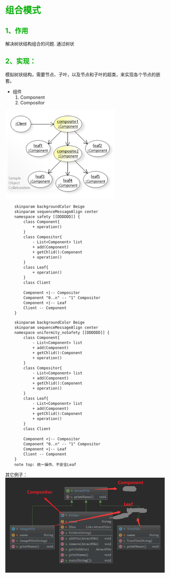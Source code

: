 
# <font color=[[3caf50]]> 组合模式</font>

## <font color=[[3caf50]]> 1、作用</font>

解决树状结构组合的问题.
通过树状

## <font color=[[3caf50]]>2、实现：</font>

   模拟树状结构，需要节点、子叶，以及节点和子叶的超类，来实现各个节点的嵌套。

- 组件
    1. Component
    2. Compositor

![de](./imgs/4.3、Composite组合模式.md/2020-03-17-16-20-04.png)

```puml
    skinparam backgroundColor Beige
    skinparam sequenceMessageAlign center
    namespace safety [[DDDDDD]] {
        class Component{
            + operation()
        }
        class Compositor{
            - List<Component> list
            + add(Component)
            + getChlid():Component
            + operation()
        }
        class Leaf{
            + operation()
        }
        class Client

        Component <|-- Compositor
        Component "0..n" -- "1" Compositor
        Component <|-- Leaf
        Client -- Component
    }
```

```puml
    skinparam backgroundColor Beige
    skinparam sequenceMessageAlign center
    namespace uniformity_noSafety [[DDDDDD]] {
        class Component{
            - List<Component> list
            + add(Component)
            + getChlid():Component
            + operation()
        }
        class Compositor{
            - List<Component> list
            + add(Component)
            + getChlid():Component
            + operation()
        }
        class Leaf{
            - List<Component> list
            + add(Component)
            + getChlid():Component
            + operation()
        }
        class Client

        Component <|-- Compositor
        Component "0..n" -- "1" Compositor
        Component <|-- Leaf
        Client -- Component
    }
    note top: 统一操作、不安全Leaf
```

其它例子：
![2020-03-17-16-49-59](./imgs/4.3、Composite组合模式.md/2020-03-17-16-49-59.png)
